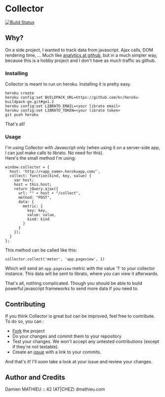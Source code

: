 # Collector
[![Build Status](https://travis-ci.org/dmathieu/collector.svg?branch=master)](https://travis-ci.org/dmathieu/collector)

## Why?

On a side project, I wanted to track data from javascript. Ajax calls, DOM rendering time, ...
Much like [analytics at github](http://johnnunemaker.com/analytics-at-github/), but in a much simpler way,
because this is a hobby project and I don't have as much traffic as github.

### Installing

Collector is meant to run on heroku. Installing it is pretty easy.

```
heroku create
heroku config:set BUILDPACK_URL=https://github.com/kr/heroku-buildpack-go.git#go1.2
heroku config:set LIBRATO_EMAIL=<your librato email>
heroku config:set LIBRATO_TOKEN=<your librato token>
git push heroku
```

That's all!

### Usage

I'm using Collector with Javascript only (when using it on a server-side app, I can just make calls to librato. No need for this).  
Here's the small method I'm using:

```
window.collector = {
  host: 'http://<app_name>.herokuapp,com/',
  collect: function(kind, key, value) {
    var host;
    host = this.host;
    return jQuery.ajax({
      url: "" + host + "/collect",
      method: "POST",
      data: {
        metric: {
          key: key,
          value: value,
          kind: kind
        }
      }
    });
  }
};
```

This method can be called like this:

    collector.collect('meter', 'app.pageview', 1)

Which will send an `app.pageview` metric with the value '1' to your collector instance.
This data will be sent to librato, where you can view it afterwards.

That's all, nothing complicated. Though you should be able to build powerful javascript frameworks to send more data if you need to.

## Contributing

If you think Collector is great but can be improved, feel free to contribute. To do so, you can :

* [Fork](http://help.github.com/forking/) the project
* Do your changes and commit them to your repository
* Test your changes. We won't accept any untested contributions (except if they're not testable).
* Create an [issue](https://github.com/dmathieu/collector/issues) with a link to your commits.

And that's it! I'll soon take a look at your issue and review your changes.

## Author and Credits

Damien MATHIEU :: 42 (AT|CHEZ) dmathieu.com
